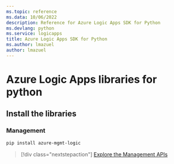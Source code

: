 ```yaml
---
ms.topic: reference
ms.data: 10/06/2022
description: Reference for Azure Logic Apps SDK for Python
ms.devlang: python
ms.service: logicapps
title: Azure Logic Apps SDK for Python
ms.author: lmazuel
author: lmazuel
---
```

# Azure Logic Apps libraries for python

## Install the libraries


### Management

```bash
pip install azure-mgmt-logic
```
> [!div class="nextstepaction"]
> [Explore the Management APIs](/python/api/azure-mgmt-logic)